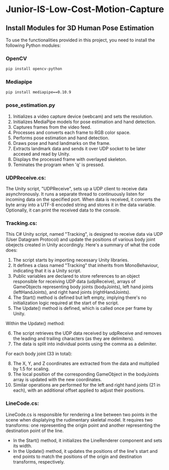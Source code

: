 # Junior-IS-Low-Cost-Motion-Capture

## Install Modules for 3D Human Pose Estimation

To use the functionalities provided in this project, you need to install the following Python modules:

### OpenCV
```bash
pip install opencv-python
```

### Mediapipe
```bash
pip install mediapipe==0.10.9
```
### pose_estimation.py
1. Initializes a video capture device (webcam) and sets the resolution.
2. Initializes MediaPipe models for pose estimation and hand detection.
3. Captures frames from the video feed.
4. Processes and converts each frame to RGB color space.
5. Performs pose estimation and hand detection.
6. Draws pose and hand landmarks on the frame.
7. Extracts landmark data and sends it over UDP socket to be later accesed and read by Unity.
8. Displays the processed frame with overlayed skeleton.
9. Teminates the program when 'q' is pressed.

### UDPReceive.cs:
The Unity script, "UDPReceive", sets up a UDP client to receive data asynchronously. It runs a separate thread to continuously listen for incoming data on the specified port. When data is received, it converts the byte array into a UTF-8 encoded string and stores it in the data variable. Optionally, it can print the received data to the console.

### Tracking.cs:
This C# Unity script, named "Tracking", is designed to receive data via UDP (User Datagram Protocol) and update the positions of various body joint obejects created in Unity accordingly. Here's a summary of what the code does:

1. The script starts by importing necessary Unity libraries.
2. It defines a class named "Tracking" that inherits from MonoBehaviour, indicating that it is a Unity script.
3. Public variables are declared to store references to an object responsible for receiving UDP data (udpReceive), arrays of GameObjects representing body joints (bodyJoints), left hand joints (leftHandJoints), and right hand joints (rightHandJoints).
4. The Start() method is defined but left empty, implying there's no initialization logic required at the start of the script.
5. The Update() method is defined, which is called once per frame by Unity.

Within the Update() method:

6. The script retrieves the UDP data received by udpReceive and removes the leading and trailing characters (as they are delimiters).
8. The data is split into individual points using the comma as a delimiter.

For each body joint (33 in total):

8. The X, Y, and Z coordinates are extracted from the data and multiplied by 1.5 for scaling.
9. The local position of the corresponding GameObject in the bodyJoints array is updated with the new coordinates.
10. Similar operations are performed for the left and right hand joints (21 in each), with an additional offset applied to adjust their positions.


### LineCode.cs:
LineCode.cs is responsible for rendering a line between two points in the scene when displatying the rudimentary skeletal model. It requires two transforms: one representing the origin point and another representing the destination point of the line.

- In the Start() method, it initializes the LineRenderer component and sets its width.
- In the Update() method, it updates the positions of the line's start and end points to match the positions of the origin and destination transforms, respectively.
